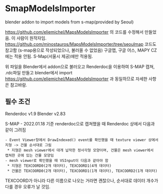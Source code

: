 # SmapModelsImporter
blender addon to import models from s-map(provided by Seoul)

https://github.com/eliemichel/MapsModelsImporter 의 코드를 수정해서 만들었음. 이 사람이 원작자임.
https://github.com/minostauros/MapsModelsImporter/tree/seoulmap 코드도 참고함 (s-map용으로 작성되었으나, 불러올 수 없었음)
구글맵, 구글 어스, MAPY CZ에는 적용 안됨. S-Map(서울시 제공)에만 적용됨.

위 파일을 Blender에서 addon으로 불러오고
Renderdoc을 이용하여 S-MAP 캡쳐, .rdc파일 만들고 blender에서 import
https://github.com/eliemichel/MapsModelsImporter 과 동일하므로 자세한 사항은 참고바람.

## 필수 조건
Renderdoc v1.9
Blender v2.83

S-MAP - 2022.01.18 기준 renderdoc으로 캡쳐했을 때 Renderdoc 상에서 다음과 같이 그려짐
```
- Event Viewer창에서 DrawIndexed() event를 확인했을 때 texture viewer 상에서 지형 -> 건물 순서대로 그림
 * 지형은 mesh viewer에서 대개 납작한 정사각형 모양이며, 건물은 mesh viewer에서 캡쳐한 곳에 있는 건물 모양임
- mesh viewer로 확인했을 때 VSInput이 다음과 같아야 함
 * 지형은 TEXCOORD0(2개 데이터), TEXCOORD1(4개 데이터)
 * 건물은 TEXCOORD0(2개 데이터), TEXCOORD1(1개 데이터), TEXCOORD2(1개 데이터) 

```
TEXCOORD가 아니라 다른 이름으로 나오는 거라면 괜찮으나, 순서대로 데이터 개수가 다를 경우 오류가 날 것임.


